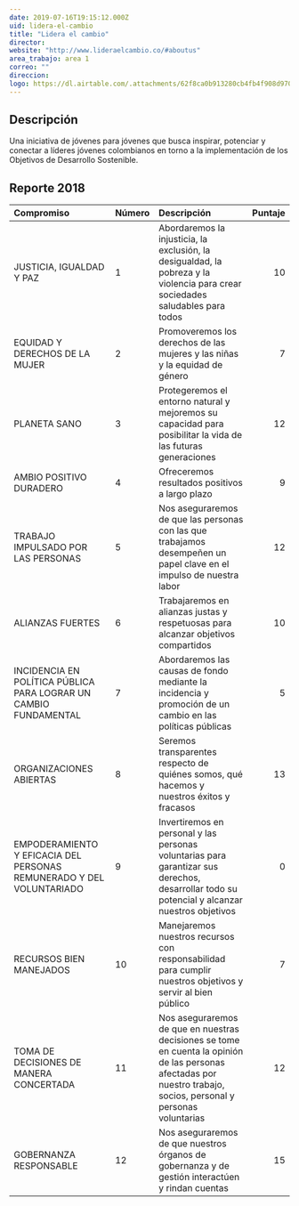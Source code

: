 ```yaml
---
date: 2019-07-16T19:15:12.000Z
uid: lidera-el-cambio
title: "Lidera el cambio"
director: 
website: "http://www.lideraelcambio.co/#aboutus"
area_trabajo: area 1
correo: ""
direccion: 
logo: https://dl.airtable.com/.attachments/62f8ca0b913280cb4fb4f908d970e159/aa97a893/lideraelcambio.png
---
```


## Descripción

Una iniciativa de jóvenes para jóvenes que busca inspirar, potenciar y conectar a líderes jóvenes colombianos en torno a la implementación de los Objetivos de Desarrollo Sostenible.


## Reporte 2018

|Compromiso                                                           |Número |Descripción                                                                                                                                                        | Puntaje|
|:--------------------------------------------------------------------|:------|:------------------------------------------------------------------------------------------------------------------------------------------------------------------|-------:|
|JUSTICIA, IGUALDAD Y PAZ                                             |1      |Abordaremos la injusticia, la exclusión, la desigualdad, la pobreza y la violencia para crear sociedades saludables para todos                                     |      10|
|EQUIDAD Y DERECHOS DE LA MUJER                                       |2      |Promoveremos los derechos de las mujeres y las niñas y la equidad de género                                                                                        |       7|
|PLANETA SANO                                                         |3      |Protegeremos el entorno natural y mejoremos su capacidad para posibilitar la vida de las futuras generaciones                                                      |      12|
|AMBIO POSITIVO DURADERO                                              |4      |Ofreceremos resultados positivos a largo plazo                                                                                                                     |       9|
|TRABAJO IMPULSADO POR LAS PERSONAS                                   |5      |Nos aseguraremos de que las personas con las que trabajamos desempeñen un papel clave en el impulso de nuestra labor                                               |      12|
|ALIANZAS FUERTES                                                     |6      |Trabajaremos en alianzas justas y respetuosas para alcanzar objetivos compartidos                                                                                  |      10|
|INCIDENCIA EN POLÍTICA PÚBLICA PARA LOGRAR UN CAMBIO FUNDAMENTAL     |7      |Abordaremos las causas de fondo mediante la incidencia y promoción de un cambio en las políticas públicas                                                          |       5|
|ORGANIZACIONES ABIERTAS                                              |8      |Seremos transparentes respecto de quiénes somos, qué hacemos y nuestros éxitos y fracasos                                                                          |      13|
|EMPODERAMIENTO Y EFICACIA DEL PERSONAS REMUNERADO Y DEL VOLUNTARIADO |9      |Invertiremos en personal y las personas voluntarias para garantizar sus derechos, desarrollar todo su potencial y alcanzar nuestros objetivos                      |       0|
|RECURSOS BIEN MANEJADOS                                              |10     |Manejaremos nuestros recursos con responsabilidad para cumplir nuestros objetivos y servir al bien público                                                         |       7|
|TOMA DE DECISIONES DE MANERA CONCERTADA                              |11     |Nos aseguraremos de que en nuestras decisiones se tome en cuenta la opinión de las personas afectadas por nuestro trabajo, socios, personal y personas voluntarias |      12|
|GOBERNANZA RESPONSABLE                                               |12     |Nos aseguraremos de que nuestros órganos de gobernanza y de gestión interactúen y rindan cuentas                                                                   |      15|
